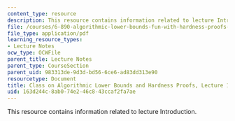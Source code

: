 ```yaml
---
content_type: resource
description: This resource contains information related to lecture Introduction.
file: /courses/6-890-algorithmic-lower-bounds-fun-with-hardness-proofs-fall-2014/163d244c8ab074e246c843ccaf2fa7ae_MIT6_890F14_L01.pdf
file_type: application/pdf
learning_resource_types:
- Lecture Notes
ocw_type: OCWFile
parent_title: Lecture Notes
parent_type: CourseSection
parent_uid: 983313de-9d3d-bd56-6ce6-ad83dd313e90
resourcetype: Document
title: Class on Algorithmic Lower Bounds and Hardness Proofs, Lecture 1 Notes
uid: 163d244c-8ab0-74e2-46c8-43ccaf2fa7ae
---
```

This resource contains information related to lecture Introduction.